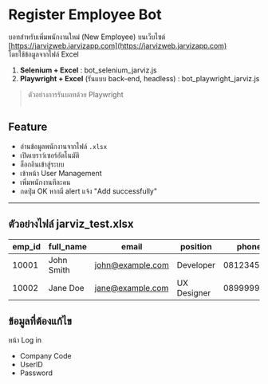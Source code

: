 # Register Employee Bot 

บอทสำหรับเพิ่มพนักงานใหม่ (New Employee) บนเว็บไซต์ [https://jarvizweb.jarvizapp.com](https://jarvizweb.jarvizapp.com)  
โดยใช้ข้อมูลจากไฟล์ Excel 

1. **Selenium + Excel** : bot_selenium_jarviz.js
2. **Playwright + Excel** (รันแบบ back-end, headless) : bot_playwright_jarviz.js
> ตัวอย่างการรันบอทด้วย Playwright
> ```bash node bot_playwright_jarviz.js

## Feature

- อ่านข้อมูลพนักงานจากไฟล์ `.xlsx`
- เปิดเบราว์เซอร์อัตโนมัติ
- ล็อกอินเข้าสู่ระบบ
- เข้าหน้า User Management
- เพิ่มพนักงานทีละคน
- กดปุ่ม OK หากมี alert แจ้ง "Add successfully"

---

## ตัวอย่างไฟล์ jarviz_test.xlsx

| emp_id | full_name   | email              | position     | phone      |
|--------|-------------|--------------------|--------------|------------|
| 10001  | John Smith  | john@example.com   | Developer    | 0812345678 |
| 10002  | Jane Doe    | jane@example.com   | UX Designer  | 0899999999 |


## ข้อมูลที่ต้องแก้ไข
หน้า Log in
- Company Code
- UserID
- Password
